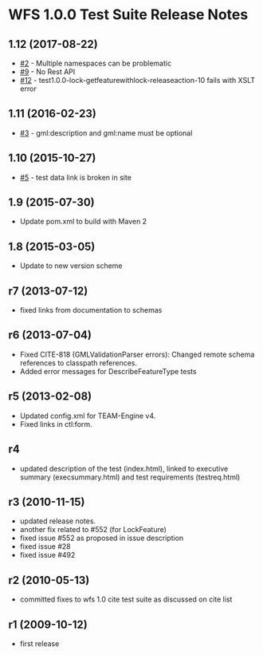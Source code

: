 WFS 1.0.0 Test Suite Release Notes
==================================

1.12 (2017-08-22)
------------------
- [#2](https://github.com/opengeospatial/ets-wfs10/issues/2) - Multiple namespaces can be problematic
- [#9](https://github.com/opengeospatial/ets-wfs10/issues/9) - No Rest API
- [#12](https://github.com/opengeospatial/ets-wfs10/issues/12) - test1.0.0-lock-getfeaturewithlock-releaseaction-10 fails with XSLT error

1.11 (2016-02-23)
------------------
- [#3](https://github.com/opengeospatial/ets-wfs10/issues/3) - gml:description and gml:name must be optional 

1.10 (2015-10-27)
-------------------
- [#5](https://github.com/opengeospatial/ets-wfs10/issues/5) - test data link is broken in site 

1.9 (2015-07-30)
----------------
- Update pom.xml to build with Maven 2

1.8 (2015-03-05)
------------------
- Update to new version scheme

r7 (2013-07-12)
---------------
- fixed links from documentation to schemas


r6 (2013-07-04)
---------------
- Fixed CITE-818 (GMLValidationParser errors): Changed remote schema references to classpath references.
- Added error messages for DescribeFeatureType tests


r5 (2013-02-08)
---------------
- Updated config.xml for TEAM-Engine v4.
- Fixed links in ctl:form.

r4
----------------------------------
- updated description of the test (index.html), linked to executive summary (execsummary.html) and test requirements (testreq.html)

r3 (2010-11-15)
---------------------
- updated release notes.
- another fix related to #552 (for LockFeature)
- fixed issue #552 as proposed in issue description
- fixed issue #28
- fixed issue #492

r2 (2010-05-13)
-------------------
- committed fixes to wfs 1.0 cite test suite as discussed on cite list

r1 (2009-10-12)
----------------------
- first release

